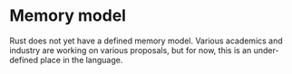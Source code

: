 # Memory model

Rust does not yet have a defined memory model. Various academics and industry
are working on various proposals, but for now, this is an under-defined place
in the language.
